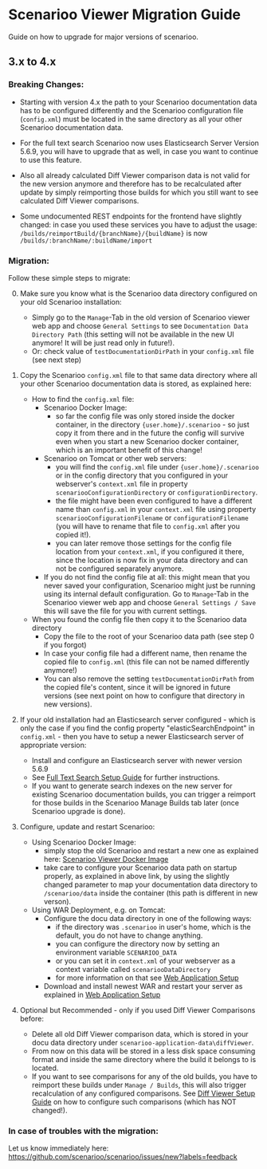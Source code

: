 # Scenarioo Viewer Migration Guide

Guide on how to upgrade for major versions of scenarioo.

## 3.x to 4.x

### Breaking Changes:

* Starting with version 4.x the path to your Scenarioo documentation data has to be configured differently and the Scenarioo configuration file (`config.xml`) must be located in the same directory as all your other Scenarioo documentation data.

* For the full text search Scenarioo now uses Elasticsearch Server Version 5.6.9, you will have to upgrade that as well, in case you want to continue to use this feature.

* Also all already calculated Diff Viewer comparison data is not valid for the new version anymore and therefore has to be recalculated after update by simply reimporting those builds for which you still want to see calculated Diff Viewer comparisons.

* Some undocumented REST endpoints for the frontend have slightly changed: in case you used these services you have to adjust the usage: `/builds/reimportBuild/{branchName}/{buildName}` is now `/builds/:branchName/:buildName/import`

### Migration:

Follow these simple steps to migrate:

0. Make sure you know what is the Scenarioo data directory configured on your old Scenarioo installation:

    * Simply go to the `Manage`-Tab in the old version of Scenarioo viewer web app and choose `General Settings` to see `Documentation Data Directory Path` (this setting will not be available in the new UI anymore! It will be just read only in future!).
    * Or: check value of `testDocumentationDirPath` in your `config.xml` file (see next step)

1. Copy the Scenarioo `config.xml` file to that same data directory where all your other Scenarioo documentation data is stored, as explained here:
    * How to find the `config.xml` file:
        * Scenarioo Docker Image: 
           * so far the config file was only stored inside the docker container, in the directory `{user.home}/.scenarioo` - so just copy it from there and in the future the config will survive even when you start a new Scenarioo docker container, which is an important benefit of this change!
        * Scenarioo on Tomcat or other web servers:
           * you will find the `config.xml` file under `{user.home}/.scenarioo` or in the config directory that you configured in your webserver's `context.xml` file in property `scenariooConfigurationDirectory` or `configurationDirectory`.
           * the file might have been even configured to have a different name than `config.xml` in your `context.xml` file using property `scenariooConfigurationFilename` or `configurationFilename` (you will have to rename that file to `config.xml` after you copied it!).
           * you can later remove those settings for the config file location from your `context.xml`, if you configured it there, since the location is now fix in your data directory and can not be configured separately anymore. 
        * If you do not find the config file at all: this might mean that you never saved your configuration, Scenarioo might just be running using its internal default configuration. Go to `Manage`-Tab in the Scenarioo viewer web app and choose `General Settings / Save` this will save the file for you with current settings.
     * When you found the config file then copy it to the Scenarioo data directory
        * Copy the file to the root of your Scenarioo data path (see step 0 if you forgot)
        * In case your config file had a different name, then rename the copied file to `config.xml` (this file can not be named differently anymore!)
        * You can also remove the setting `testDocumentationDirPath` from the copied file's content, since it will be ignored in future versions (see next point on how to configure that directory in new versions).
        
2. If your old installation had an Elasticsearch server configured - which is only the case if you find the config property "elasticSearchEndpoint" in `config.xml` - then you have to setup a newer Elasticsearch server of appropriate version:
    * Install and configure an Elasticsearch server with newer version 5.6.9
    * See [Full Text Search Setup Guide](features/full-text-search/setup.md) for further instructions. 
    * If you want to generate search indexes on the new server for existing Scenarioo documentation builds, you can trigger a reimport for those builds in the Scenarioo Manage Builds tab later (once Scenarioo upgrade is done).
        
3. Configure, update and restart Scenarioo:
    * Using Scenarioo Docker Image:
      * simply stop the old Scenarioo and restart a new one as explained here: [Scenarioo Viewer Docker Image](tutorial/Scenarioo-Viewer-Docker-Image.md)
      * take care to configure your Scenarioo data path on startup properly, as explained in above link, by using the slightly changed parameter to map your documentation data directory to `/scenarioo/data` inside the container (this path is different in new verson).
    * Using WAR Deployment, e.g. on Tomcat:
      * Configure the docu data directory in one of the following ways:
        * if the directory was `.scenarioo` in user's home, which is the default, you do not have to change anything.
        * you can configure the directory now by setting an environment variable `SCENARIOO_DATA`
        * or you can set it in `context.xml` of your webserver as a context variable called `scenariooDataDirectory`
        * for more information on that see [Web Application Setup](tutorial/Scenarioo-Viewer-Web-Application-Setup.md)
      * Download and install newest WAR and restart your server as explained in [Web Application Setup](tutorial/Scenarioo-Viewer-Web-Application-Setup.md)
         
4. Optional but Recommended - only if you used Diff Viewer Comparisons before:
    * Delete all old Diff Viewer comparison data, which is stored in your docu data directory under `scenarioo-application-data\diffViewer`. 
    * From now on this data will be stored in a less disk space consuming format and inside the same directory where the build it belongs to is located.
    * If you want to see comparisons for any of the old builds, you have to reimport these builds under `Manage / Builds`, this will also trigger recalculation of any configured comparisons. See [Diff Viewer Setup Guide](../features/diff-viewer/setup.md) on how to configure such comparisons (which has NOT changed!).

### In case of troubles with the migration:

Let us know immediately here: 
https://github.com/scenarioo/scenarioo/issues/new?labels=feedback
